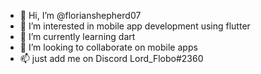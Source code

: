 - 👋 Hi, I’m @florianshepherd07
- 👀 I’m interested in mobile app development using flutter
- 🌱 I’m currently learning dart
- 💞️ I’m looking to collaborate on mobile apps
- 📫 just add me on Discord Lord_Flobo#2360


